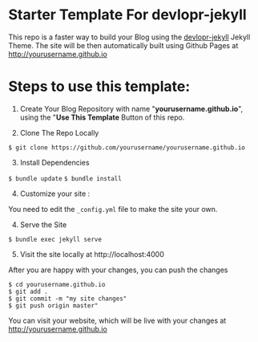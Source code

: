 # Starter Template For devlopr-jekyll

This repo is a faster way to build your Blog using the [devlopr-jekyll](https://devlopr.netlify.com) Jekyll Theme. The site will be then automatically built using Github Pages at http://yourusername.github.io

# Steps to use this template: 

1. Create Your Blog Repository with name "**yourusername.github.io**", using the "**Use This Template** Button of this repo.

2. Clone The Repo Locally 

`$ git clone https://github.com/yourusername/yourusername.github.io`

3. Install Dependencies

`$ bundle update`
`$ bundle install`

4. Customize your site :

You need to edit the `_config.yml` file to make the site your own.  

4. Serve the Site 

`$ bundle exec jekyll serve`

5. Visit the site locally at http://localhost:4000

After you are happy with your changes, you can push the changes

```
$ cd yourusername.github.io
$ git add .
$ git commit -m "my site changes"
$ git push origin master"
```
You can visit your website, which will be live with your changes at http://yourusername.github.io
